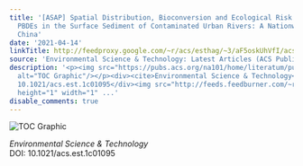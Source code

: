 ```yaml
---
title: '[ASAP] Spatial Distribution, Bioconversion and Ecological Risk of PCBs and
  PBDEs in the Surface Sediment of Contaminated Urban Rivers: A Nationwide Study in
  China'
date: '2021-04-14'
linkTitle: http://feedproxy.google.com/~r/acs/esthag/~3/aF5oskUhVfI/acs.est.1c01095
source: 'Environmental Science & Technology: Latest Articles (ACS Publications)'
description: '<p><img src="https://pubs.acs.org/na101/home/literatum/publisher/achs/journals/content/esthag/0/esthag.ahead-of-print/acs.est.1c01095/20210414/images/medium/es1c01095_0008.gif"
  alt="TOC Graphic"/></p><div><cite>Environmental Science & Technology</cite></div><div>DOI:
  10.1021/acs.est.1c01095</div><img src="http://feeds.feedburner.com/~r/acs/esthag/~4/aF5oskUhVfI"
  height="1" width="1" ...'
disable_comments: true
---
```

<p><img src="https://pubs.acs.org/na101/home/literatum/publisher/achs/journals/content/esthag/0/esthag.ahead-of-print/acs.est.1c01095/20210414/images/medium/es1c01095_0008.gif" alt="TOC Graphic"/></p><div><cite>Environmental Science & Technology</cite></div><div>DOI: 10.1021/acs.est.1c01095</div><img src="http://feeds.feedburner.com/~r/acs/esthag/~4/aF5oskUhVfI" height="1" width="1" ...